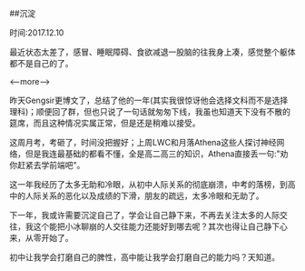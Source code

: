 ##沉淀

时间:2017.12.10

最近状态太差了，感冒、睡眠障碍、食欲减退一股脑的往我身上凑，感觉整个躯体都不是自己的了。

<--more-->

昨天Gengsir更博文了，总结了他的一年(其实我很惊讶他会选择文科而不是选择理科)；顺便回了群，但也只说了一句话就匆匆下线，我虽也知道天下没有不散的筵席，而且这种情况实属正常，但是还是稍难以接受。



这周月考，考砸了，时间没把握好；上周LWC和月落Athena这些人探讨神经网络，但是我连最基础的都看不懂，全是高二高三的知识，Athena直接丢一句:"劝你赶紧去学前端吧"。



这一年我经历了太多无助和冷眼，从初中人际关系的彻底崩溃，中考的落榜，到高中的人际关系的恶化以及成绩的下滑，朋友的疏远，太多冷眼和无助了。



下一年，我或许需要沉淀自己了，学会让自己静下来，不再去关注太多的人际交往，我这个能把小冰聊崩的人交往能力还能好到哪去呢？其次也得让自己静下心来，从零开始了。



初中让我学会打磨自己的脾性，高中能让我学会打磨自己的能力吗？天知道。